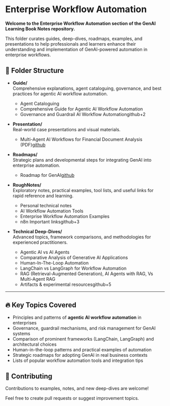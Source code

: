 # Enterprise Workflow Automation

**Welcome to the Enterprise Workflow Automation section of the GenAI Learning Book Notes repository.**  

This folder curates guides, deep-dives, roadmaps, examples, and presentations to help professionals and learners enhance their understanding and implementation of GenAI-powered automation in enterprise workflows.

## 📁 Folder Structure

- **Guide/**  
    Comprehensive explanations, agent cataloguing, governance, and best practices for agentic AI workflow automation.
    
    - Agent Cataloguing
    - Comprehensive Guide for Agentic AI Workflow Automation
    - Governance and Guardrail AI Workflow Automationgithub+2​
        
- **Presentation/**  
    Real-world case presentations and visual materials.
    - Multi-Agent AI Workflows for Financial Document Analysis (PDF)[github](https://github.com/kaustavdassoa/Book-Notes/blob/main/GenAILearning/notes/Enterprise%20Workflow%20Automation/Presentation/Multi-Agent-AI-Workflows-for-Financial-Document-Analysis.pdf)​
- **Roadmaps/**  
    Strategic plans and developmental steps for integrating GenAI into enterprise automation.
    - Roadmap for GenAI[github](https://github.com/kaustavdassoa/Book-Notes/blob/main/GenAILearning/notes/Enterprise%20Workflow%20Automation/Roadmaps/Roadmap%20for%20GenAI.md)​
        
- **RoughNotes/**  
    Exploratory notes, practical examples, tool lists, and useful links for rapid reference and learning.
    
    - Personal technical notes
    - AI Workflow Automation Tools
    - Enterprise Workflow Automation Examples
    - n8n Important linksgithub+3​
        
- **Technical Deep-Dives/**  
    Advanced topics, framework comparisons, and methodologies for experienced practitioners.
    
    - Agentic AI vs AI Agents
    - Comparative Analysis of Generative AI Applications
    - Human-In-The-Loop Automation
    - LangChain vs LangGraph for Workflow Automation
    - RAG (Retrieval-Augmented Generation), AI Agents with RAG, Vs Multi-Agent RAG
    - Artifacts & experimental resourcesgithub+5​
        

---

## 🔥 Key Topics Covered

- Principles and patterns of **agentic AI workflow automation** in enterprises 
- Governance, guardrail mechanisms, and risk management for GenAI systems
- Comparison of prominent frameworks (LangChain, LangGraph) and architectural choices
- Human-in-the-loop patterns and practical examples of automation
- Strategic roadmaps for adopting GenAI in real business contexts
- Lists of popular workflow automation tools and integration tips

## 🙌 Contributing

Contributions to examples, notes, and new deep-dives are welcome!  

Feel free to create pull requests or suggest improvement topics.

